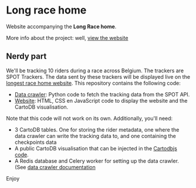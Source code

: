 # Long race home

Website accompanying the **Long Race home**.

More info about the project: well, [view the website](http://bartaelterman.github.io/long-race-home/frontend/)

## Nerdy part

We'll be tracking 10 riders during a race across Belgium. The trackers are SPOT Trackers. The data sent by these
trackers will be displayed live on the [longest race home
website](http://bartaelterman.github.io/long-race-home/frontend/). This repository contains the following code:

* [Data crawler](./data_crawler): Python code to fetch the tracking data from the SPOT API.
* [Website](./frontend): HTML, CSS en JavaScript code to display the website and the CartoDB visualisation.

Note that this code will not work on its own. Additionally, you'll need:

* 3 CartoDB tables. One for storing the rider metadata, one where the data crawler can write the tracking data to, and
one containing the checkpoints data
* A public CartoDB visualisation that can be injected in the [Cartodbjs code](frontend/js/app.js#L58).
* A Redis database and Celery worker for setting up the data crawler. (See [data crawler documentation](./data_crawler)

Enjoy
